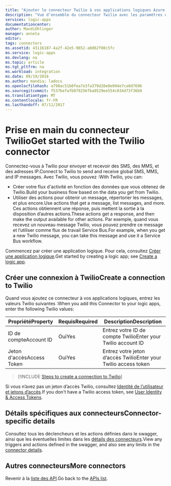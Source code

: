 ```yaml
---
title: "Ajouter le connecteur Twilio à vos applications logiques Azure | Microsoft Docs"
description: "Vue d’ensemble du connecteur Twilio avec les paramètres d’API REST"
services: logic-apps
documentationcenter: 
author: MandiOhlinger
manager: anneta
editor: 
tags: connectors
ms.assetid: 43116187-4a2f-42e5-9852-a0d62f08c5fc
ms.service: logic-apps
ms.devlang: na
ms.topic: article
ms.tgt_pltfrm: na
ms.workload: integration
ms.date: 09/19/2016
ms.author: mandia; ladocs
ms.openlocfilehash: a790ac51b0fea7e3fa379d20e0e094e7ce0d7696
ms.sourcegitcommit: f537befafb079256fba0529ee554c034d73f36b0
ms.translationtype: MT
ms.contentlocale: fr-FR
ms.lasthandoff: 07/11/2017
---
```

# <a name="get-started-with-the-twilio-connector"></a><span data-ttu-id="3924d-103">Prise en main du connecteur Twilio</span><span class="sxs-lookup"><span data-stu-id="3924d-103">Get started with the Twilio connector</span></span>
<span data-ttu-id="3924d-104">Connectez-vous à Twilio pour envoyer et recevoir des SMS, des MMS, et des adresses IP.</span><span class="sxs-lookup"><span data-stu-id="3924d-104">Connect to Twilio to send and receive global SMS, MMS, and IP messages.</span></span> <span data-ttu-id="3924d-105">Avec Twilio, vous pouvez :</span><span class="sxs-lookup"><span data-stu-id="3924d-105">With Twilio, you can:</span></span>

* <span data-ttu-id="3924d-106">Créer votre flux d'activité en fonction des données que vous obtenez de Twilio.</span><span class="sxs-lookup"><span data-stu-id="3924d-106">Build your business flow based on the data you get from Twilio.</span></span> 
* <span data-ttu-id="3924d-107">Utiliser des actions pour obtenir un message, répertorier les messages, et plus encore.</span><span class="sxs-lookup"><span data-stu-id="3924d-107">Use actions that get a message, list messages, and more.</span></span> <span data-ttu-id="3924d-108">Ces actions obtiennent une réponse, puis mettent la sortie à la disposition d’autres actions.</span><span class="sxs-lookup"><span data-stu-id="3924d-108">These actions get a response, and then make the output available for other actions.</span></span> <span data-ttu-id="3924d-109">Par exemple, quand vous recevez un nouveau message Twilio, vous pouvez prendre ce message et l’utiliser comme flux de travail Service Bus.</span><span class="sxs-lookup"><span data-stu-id="3924d-109">For example, when  you get a new Twilio message, you can take this message and use it a Service Bus workflow.</span></span> 

<span data-ttu-id="3924d-110">Commencez par créer une application logique. Pour cela, consultez [Créer une application logique](../logic-apps/logic-apps-create-a-logic-app.md).</span><span class="sxs-lookup"><span data-stu-id="3924d-110">Get started by creating a logic app; see [Create a logic app](../logic-apps/logic-apps-create-a-logic-app.md).</span></span>

## <a name="create-a-connection-to-twilio"></a><span data-ttu-id="3924d-111">Créer une connexion à Twilio</span><span class="sxs-lookup"><span data-stu-id="3924d-111">Create a connection to Twilio</span></span>
<span data-ttu-id="3924d-112">Quand vous ajoutez ce connecteur à vos applications logiques, entrez les valeurs Twilio suivantes :</span><span class="sxs-lookup"><span data-stu-id="3924d-112">When you add this Connector to your logic apps, enter the following Twilio values:</span></span>

| <span data-ttu-id="3924d-113">Propriété</span><span class="sxs-lookup"><span data-stu-id="3924d-113">Property</span></span> | <span data-ttu-id="3924d-114">Requis</span><span class="sxs-lookup"><span data-stu-id="3924d-114">Required</span></span> | <span data-ttu-id="3924d-115">Description</span><span class="sxs-lookup"><span data-stu-id="3924d-115">Description</span></span> |
| --- | --- | --- |
| <span data-ttu-id="3924d-116">ID de compte</span><span class="sxs-lookup"><span data-stu-id="3924d-116">Account ID</span></span> |<span data-ttu-id="3924d-117">Oui</span><span class="sxs-lookup"><span data-stu-id="3924d-117">Yes</span></span> |<span data-ttu-id="3924d-118">Entrez votre ID de compte Twilio</span><span class="sxs-lookup"><span data-stu-id="3924d-118">Enter your Twilio account ID</span></span> |
| <span data-ttu-id="3924d-119">Jeton d'accès</span><span class="sxs-lookup"><span data-stu-id="3924d-119">Access Token</span></span> |<span data-ttu-id="3924d-120">Oui</span><span class="sxs-lookup"><span data-stu-id="3924d-120">Yes</span></span> |<span data-ttu-id="3924d-121">Entrez votre jeton d’accès Twilio</span><span class="sxs-lookup"><span data-stu-id="3924d-121">Enter your Twilio access token</span></span> |

> [!INCLUDE [Steps to create a connection to Twilio](../../includes/connectors-create-api-twilio.md)]
> 
> 

<span data-ttu-id="3924d-122">Si vous n’avez pas un jeton d’accès Twilio, consultez [Identité de l’utilisateur et jetons d’accès](https://www.twilio.com/docs/api/chat/guides/identity).</span><span class="sxs-lookup"><span data-stu-id="3924d-122">If you don't have a Twilio access token, see [User Identity & Access Tokens](https://www.twilio.com/docs/api/chat/guides/identity).</span></span>

## <a name="connector-specific-details"></a><span data-ttu-id="3924d-123">Détails spécifiques aux connecteurs</span><span class="sxs-lookup"><span data-stu-id="3924d-123">Connector-specific details</span></span>

<span data-ttu-id="3924d-124">Consultez tous les déclencheurs et les actions définies dans le swagger, ainsi que les éventuelles limites dans les [détails des connecteurs](/connectors/twilio/).</span><span class="sxs-lookup"><span data-stu-id="3924d-124">View any triggers and actions defined in the swagger, and also see any limits in the [connector details](/connectors/twilio/).</span></span>

## <a name="more-connectors"></a><span data-ttu-id="3924d-125">Autres connecteurs</span><span class="sxs-lookup"><span data-stu-id="3924d-125">More connectors</span></span>
<span data-ttu-id="3924d-126">Revenir à la [liste des API](apis-list.md).</span><span class="sxs-lookup"><span data-stu-id="3924d-126">Go back to the [APIs list](apis-list.md).</span></span>